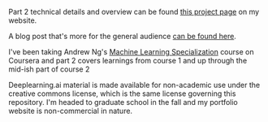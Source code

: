Part 2 technical details and overview can be found [this project page](https://www.uwsthoughts.com/poly-regress-technical/) on my website. 

A blog post that's more for the general audience [can be found here](https://www.uwsthoughts.com/getting-to-the-root-of-the-matter/). 

I've been taking Andrew Ng's [Machine Learning Specialization](https://www.coursera.org/specializations/machine-learning-introduction) course on Coursera and part 2 covers learnings from course 1 and up through the mid-ish part of course 2

Deeplearning.ai material is made available for non-academic use under the creative commons license, which is the same license governing this repository. I'm headed to graduate school
in the fall and my portfolio website is non-commercial in nature.
